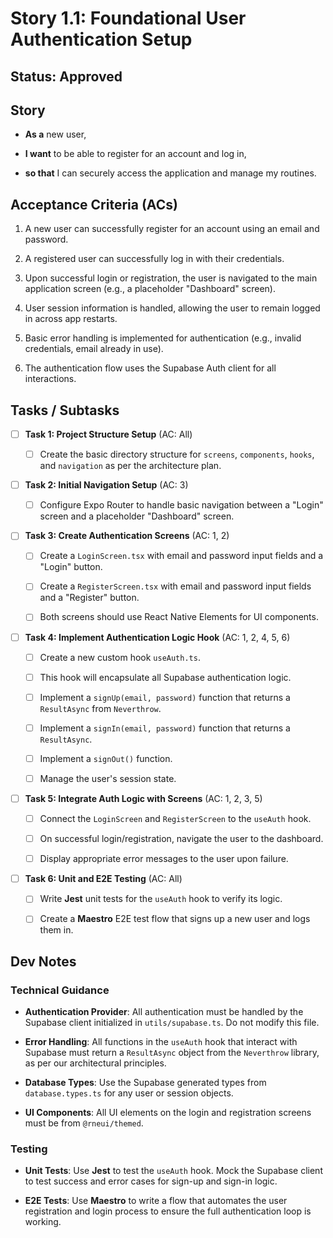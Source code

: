 
# Story 1.1: Foundational User Authentication Setup

## Status: Approved

## Story

- **As a** new user,
    
- **I want** to be able to register for an account and log in,
    
- **so that** I can securely access the application and manage my routines.
    

## Acceptance Criteria (ACs)

1. A new user can successfully register for an account using an email and password.
    
2. A registered user can successfully log in with their credentials.
    
3. Upon successful login or registration, the user is navigated to the main application screen (e.g., a placeholder "Dashboard" screen).
    
4. User session information is handled, allowing the user to remain logged in across app restarts.
    
5. Basic error handling is implemented for authentication (e.g., invalid credentials, email already in use).
    
6. The authentication flow uses the Supabase Auth client for all interactions.
    

## Tasks / Subtasks

- [ ] **Task 1: Project Structure Setup** (AC: All)
    
    - [ ] Create the basic directory structure for `screens`, `components`, `hooks`, and `navigation` as per the architecture plan.
        
- [ ] **Task 2: Initial Navigation Setup** (AC: 3)
    
    - [ ] Configure Expo Router to handle basic navigation between a "Login" screen and a placeholder "Dashboard" screen.
        
- [ ] **Task 3: Create Authentication Screens** (AC: 1, 2)
    
    - [ ] Create a `LoginScreen.tsx` with email and password input fields and a "Login" button.
        
    - [ ] Create a `RegisterScreen.tsx` with email and password input fields and a "Register" button.
        
    - [ ] Both screens should use React Native Elements for UI components.
        
- [ ] **Task 4: Implement Authentication Logic Hook** (AC: 1, 2, 4, 5, 6)
    
    - [ ] Create a new custom hook `useAuth.ts`.
        
    - [ ] This hook will encapsulate all Supabase authentication logic.
        
    - [ ] Implement a `signUp(email, password)` function that returns a `ResultAsync` from `Neverthrow`.
        
    - [ ] Implement a `signIn(email, password)` function that returns a `ResultAsync`.
        
    - [ ] Implement a `signOut()` function.
        
    - [ ] Manage the user's session state.
        
- [ ] **Task 5: Integrate Auth Logic with Screens** (AC: 1, 2, 3, 5)
    
    - [ ] Connect the `LoginScreen` and `RegisterScreen` to the `useAuth` hook.
        
    - [ ] On successful login/registration, navigate the user to the dashboard.
        
    - [ ] Display appropriate error messages to the user upon failure.
        
- [ ] **Task 6: Unit and E2E Testing** (AC: All)
    
    - [ ] Write **Jest** unit tests for the `useAuth` hook to verify its logic.
        
    - [ ] Create a **Maestro** E2E test flow that signs up a new user and logs them in.
        

## Dev Notes

### Technical Guidance

- **Authentication Provider**: All authentication must be handled by the Supabase client initialized in `utils/supabase.ts`. Do not modify this file.
    
- **Error Handling**: All functions in the `useAuth` hook that interact with Supabase must return a `ResultAsync` object from the `Neverthrow` library, as per our architectural principles.
    
- **Database Types**: Use the Supabase generated types from `database.types.ts` for any user or session objects.
    
- **UI Components**: All UI elements on the login and registration screens must be from `@rneui/themed`.
    

### Testing

- **Unit Tests**: Use **Jest** to test the `useAuth` hook. Mock the Supabase client to test success and error cases for sign-up and sign-in logic.
    
- **E2E Tests**: Use **Maestro** to write a flow that automates the user registration and login process to ensure the full authentication loop is working.
    

